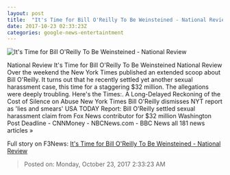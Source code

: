 ```yaml
---
layout: post
title:  "It's Time for Bill O'Reilly To Be Weinsteined - National Review"
date: 2017-10-23 02:33:23Z
categories: google-news-entertaintment
---
```


![It's Time for Bill O'Reilly To Be Weinsteined - National Review](http://c10.nrostatic.com/sites/default/files/uploaded/349D7388-4376-41CB-94F2-6040C8DC14BD.jpeg)

National Review It's Time for Bill O'Reilly To Be Weinsteined National Review Over the weekend the New York Times published an extended scoop about Bill O'Reilly. It turns out that he recently settled yet another sexual harassment case, this time for a staggering $32 million. The allegations were deeply troubling. Here's the Times:. A Long-Delayed Reckoning of the Cost of Silence on Abuse New York Times Bill O'Reilly dismisses NYT report as 'lies and smears' USA TODAY Report: Bill O'Reilly settled sexual harassment claim from Fox News contributor for $32 million Washington Post Deadline - CNNMoney - NBCNews.com - BBC News all 181 news articles »


Full story on F3News: [It's Time for Bill O'Reilly To Be Weinsteined - National Review](http://www.f3nws.com/n/2XtEXD)

> Posted on: Monday, October 23, 2017 2:33:23 AM
